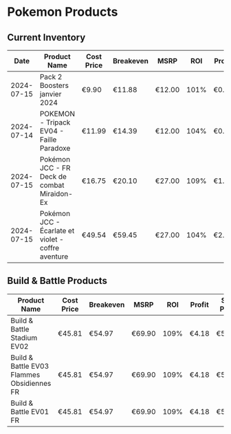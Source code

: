 # Pokemon Products

## Current Inventory

| Date | Product Name | Cost Price | Breakeven | MSRP | ROI | Profit | Sale Price |
|------|--------------|------------|-----------|------|-----|---------|------------|
| 2024-07-15 | Pack 2 Boosters janvier 2024 | €9.90 | €11.88 | €12.00 | 101% | €0.09 | €11.99 |
| 2024-07-14 | POKEMON - Tripack EV04 - Faille Paradoxe | €11.99 | €14.39 | €12.00 | 104% | €0.50 | €14.99 |
| 2024-07-15 | Pokémon JCC - FR Deck de combat Miraidon-Ex | €16.75 | €20.10 | €27.00 | 109% | €1.58 | €21.99 |
| 2024-07-15 | Pokémon JCC - Écarlate et violet - coffre aventure | €49.54 | €59.45 | €27.00 | 104% | €2.12 | €61.99 |

## Build & Battle Products
| Product Name | Cost Price | Breakeven | MSRP | ROI | Profit | Sale Price |
|--------------|------------|-----------|------|-----|---------|------------|
| Build & Battle Stadium EV02 | €45.81 | €54.97 | €69.90 | 109% | €4.18 | €59.99 |
| Build & Battle EV03 Flammes Obsidiennes FR | €45.81 | €54.97 | €69.90 | 109% | €4.18 | €59.99 |
| Build & Battle EV01 FR | €45.81 | €54.97 | €69.90 | 109% | €4.18 | €59.99 |